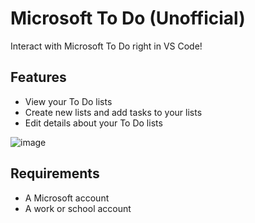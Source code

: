# Microsoft To Do (Unofficial)

Interact with Microsoft To Do right in VS Code!

## Features

* View your To Do lists
* Create new lists and add tasks to your lists
* Edit details about your To Do lists

![image](https://user-images.githubusercontent.com/2644648/116639830-449a2d80-a91e-11eb-9d71-352b45d2a548.png)

## Requirements

* A Microsoft account
* A work or school account
